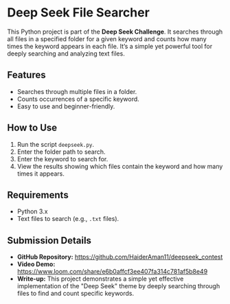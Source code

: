# Deep Seek File Searcher

This Python project is part of the **Deep Seek Challenge**. It searches through all files in a specified folder for a given keyword and counts how many times the keyword appears in each file. It’s a simple yet powerful tool for deeply searching and analyzing text files.

## Features
- Searches through multiple files in a folder.
- Counts occurrences of a specific keyword.
- Easy to use and beginner-friendly.

## How to Use
1. Run the script `deepseek.py`.
2. Enter the folder path to search.
3. Enter the keyword to search for.
4. View the results showing which files contain the keyword and how many times it appears.

## Requirements
- Python 3.x
- Text files to search (e.g., `.txt` files).

## Submission Details
- **GitHub Repository:** https://github.com/HaiderAman11/deepseek_contest
- **Video Demo:** https://www.loom.com/share/e6b0affcf3ee407fa314c781af5b8e49
- **Write-up:** This project demonstrates a simple yet effective implementation of the "Deep Seek" theme by deeply searching through files to find and count specific keywords.